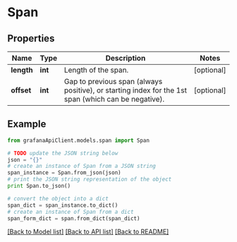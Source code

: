 # Span


## Properties
Name | Type | Description | Notes
------------ | ------------- | ------------- | -------------
**length** | **int** | Length of the span. | [optional] 
**offset** | **int** | Gap to previous span (always positive), or starting index for the 1st span (which can be negative). | [optional] 

## Example

```python
from grafanaApiClient.models.span import Span

# TODO update the JSON string below
json = "{}"
# create an instance of Span from a JSON string
span_instance = Span.from_json(json)
# print the JSON string representation of the object
print Span.to_json()

# convert the object into a dict
span_dict = span_instance.to_dict()
# create an instance of Span from a dict
span_form_dict = span.from_dict(span_dict)
```
[[Back to Model list]](../README.md#documentation-for-models) [[Back to API list]](../README.md#documentation-for-api-endpoints) [[Back to README]](../README.md)



